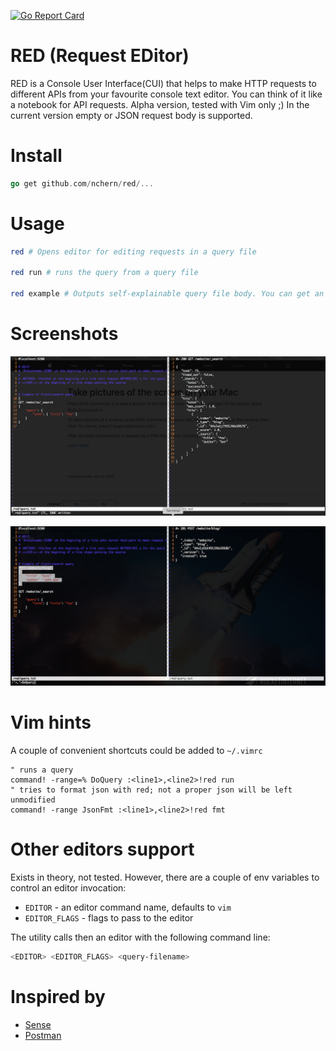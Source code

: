[![Go Report Card](https://goreportcard.com/badge/github.com/nchern/red)](https://goreportcard.com/report/github.com/nchern/red)

RED (Request EDitor)
==

RED is a Console User Interface(CUI) that helps to make HTTP requests to different APIs from your favourite console text editor. You can think of it like a notebook for API requests.
Alpha version, tested with Vim only ;)
In the current version empty or JSON request body is supported. 

Install
===

```go
go get github.com/nchern/red/...
```

Usage
===

```bash
red # Opens editor for editing requests in a query file

red run # runs the query from a query file

red example # Outputs self-explainable query file body. You can get an idea about query file syntax from it 
```

Screenshots
====
![Overview](https://github.com/nchern/red/blob/master/screenshots/general.png)

![Query selection example](https://github.com/nchern/red/blob/master/screenshots/selection.png)

Vim hints
===
A couple of convenient shortcuts could be added to `~/.vimrc`
```
" runs a query
command! -range=% DoQuery :<line1>,<line2>!red run
" tries to format json with red; not a proper json will be left unmodified
command! -range JsonFmt :<line1>,<line2>!red fmt
```

Other editors support
===
Exists in theory, not tested. However, there are a couple of env variables to control an editor invocation: 
 * `EDITOR` - an editor command name, defaults to `vim`
 * `EDITOR_FLAGS` - flags to pass to the editor

The utility calls then an editor with the following command line:
```bash
<EDITOR> <EDITOR_FLAGS> <query-filename> 
```


Inspired by
===
 * [Sense](https://chrome.google.com/webstore/detail/sense-beta/lhjgkmllcaadmopgmanpapmpjgmfcfig?hl=en)
 * [Postman](https://chrome.google.com/webstore/detail/postman/fhbjgbiflinjbdggehcddcbncdddomop?hl=en)
